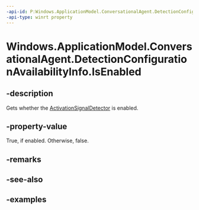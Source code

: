 ```yaml
---
-api-id: P:Windows.ApplicationModel.ConversationalAgent.DetectionConfigurationAvailabilityInfo.IsEnabled
-api-type: winrt property
---
```


<!-- Property syntax.
public bool IsEnabled { get; }
-->

# Windows.ApplicationModel.ConversationalAgent.DetectionConfigurationAvailabilityInfo.IsEnabled

## -description

Gets whether the [ActivationSignalDetector](activationsignaldetector.md) is enabled.

## -property-value

True, if enabled. Otherwise, false.

## -remarks

## -see-also

## -examples
